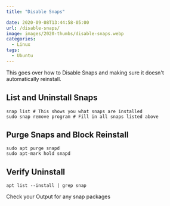 ```yaml
---
title: "Disable Snaps"

date: 2020-09-08T13:44:58-05:00
url: /disable-snaps/
image: images/2020-thumbs/disable-snaps.webp
categories:
  - Linux
tags:
  - Ubuntu
---
```

This goes over how to Disable Snaps and making sure it doesn't automatically reinstall. 
<!--more-->

## List and Uninstall Snaps

```
snap list # This shows you what snaps are installed
sudo snap remove program # Fill in all snaps listed above
```

## Purge Snaps and Block Reinstall

```
sudo apt purge snapd
sudo apt-mark hold snapd
```

## Verify Uninstall

```
apt list --install | grep snap
```

Check your Output for any snap packages

